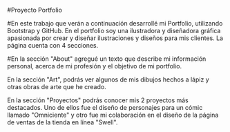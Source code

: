 #Proyecto Portfolio

#En este trabajo que verán a continuación desarrollé mi Portfolio, utilizando Bootstrap y GitHub. En el portfolio soy una ilustradora y diseñadora gráfica apasionada por crear y diseñar ilustraciones y diseños para mis clientes. La página cuenta con 4 secciones.

#En la sección "About" agregué un texto que describe mi información personal, acerca de mi profesión y el objetivo de mi portfolio.

En la sección "Art", podrás ver algunos de mis dibujos hechos a lápiz y otras obras de arte que he creado.

En la sección "Proyectos" podrás conocer mis 2 proyectos más destacados. Uno de ellos fue el diseño de personajes para un cómic llamado "Omniciente" y otro fue mi colaboración en el diseño de la página de ventas de la tienda en línea "Swell".